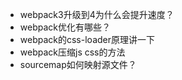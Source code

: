 - webpack3升级到4为什么会提升速度？
- webpack优化有哪些？
- webpack的css-loader原理讲一下
- webpack压缩js css的方法
- sourcemap如何映射源文件？